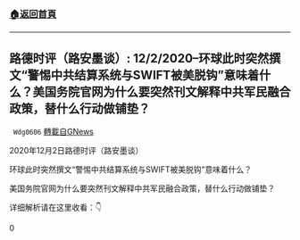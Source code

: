 ###  [:house:返回首頁](https://github.com/ourhimalayas/txt)
---

## 路德时评（路安墨谈）: 12/2/2020&#8211;环球此时突然撰文“警惕中共结算系统与SWIFT被美脱钩”意味着什么？美国务院官网为什么要突然刊文解释中共军民融合政策，替什么行动做铺垫？
` Wdg0606` [轉載自GNews](https://gnews.org/zh-hans/610842/)

2020年12月2日路德时评（路安墨谈）

环球此时突然撰文“警惕中共结算系统与SWIFT被美脱钩”意味着什么？

美国务院官网为什么要突然刊文解释中共军民融合政策，替什么行动做铺垫？

详细解析请在这里收看：👇



0
